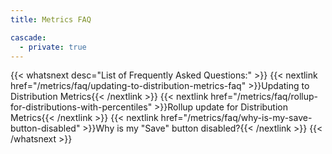 ```yaml
---
title: Metrics FAQ

cascade:
  - private: true
---
```


{{< whatsnext desc="List of Frequently Asked Questions:" >}}
    {{< nextlink href="/metrics/faq/updating-to-distribution-metrics-faq" >}}Updating to Distribution Metrics{{< /nextlink >}}
    {{< nextlink href="/metrics/faq/rollup-for-distributions-with-percentiles" >}}Rollup update for Distribution Metrics{{< /nextlink >}}
    {{< nextlink href="/metrics/faq/why-is-my-save-button-disabled" >}}Why is my "Save" button disabled?{{< /nextlink >}}
{{< /whatsnext >}}
